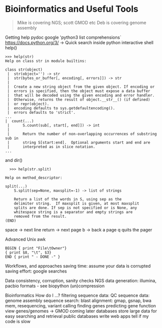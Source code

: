 
# Bioinformatics and Useful Tools

> Mike is covering NGS; scott GMOD etc
> Deb is covering genome assembly

Getting help
  pydoc
  google 'python3 list comprehensions`
  https://docs.python.org/3/    -> Quick search
  inside python interactive shell
  help()
```
>>> help(str)
Help on class str in module builtins:

class str(object)
 |  str(object='') -> str
 |  str(bytes_or_buffer[, encoding[, errors]]) -> str
 |  
 |  Create a new string object from the given object. If encoding or
 |  errors is specified, then the object must expose a data buffer
 |  that will be decoded using the given encoding and error handler.
 |  Otherwise, returns the result of object.__str__() (if defined)
 |  or repr(object).
 |  encoding defaults to sys.getdefaultencoding().
 |  errors defaults to 'strict'.
...
|  count(...)
 |      S.count(sub[, start[, end]]) -> int
 |      
 |      Return the number of non-overlapping occurrences of substring sub in
 |      string S[start:end].  Optional arguments start and end are
 |      interpreted as in slice notation.
...
```
  and dir()
  
  
```  
  >>> help(str.split)

Help on method_descriptor:

split(...)
    S.split(sep=None, maxsplit=-1) -> list of strings
    
    Return a list of the words in S, using sep as the
    delimiter string.  If maxsplit is given, at most maxsplit
    splits are done. If sep is not specified or is None, any
    whitespace string is a separator and empty strings are
    removed from the result.
(END)

```
space -> next line
return -> next page
b -> back a page
q quits the pager
  
Advanced Unix
  awk
```
BEGIN { print "File\tOwner"}
{ print $8, "\t", $3}
END { print " - DONE -" }
```
  
Workflows, and approaches
  saving time: assume your data is corrupted
  saving effort: google searches
  
Data
  consistency, corruption, sanity checks
  NGS data generation: illumina, pacbio
  formats - see biopython
  (un)compression
  
Bioinformatics How do I ...?
  filtering sequence data: 
  QC sequence data:
  genome assembly
  sequence search: blast
  alignment: gmap, gsnap, bwa mem,
  resequencing, variant calling
  finding genes
  predicting gene function
  view genes/genomes -> GMOD coming later
  databases store large data for easy searching and retrieval
  public databases
  write web apps
  tell if my code is slow
  
